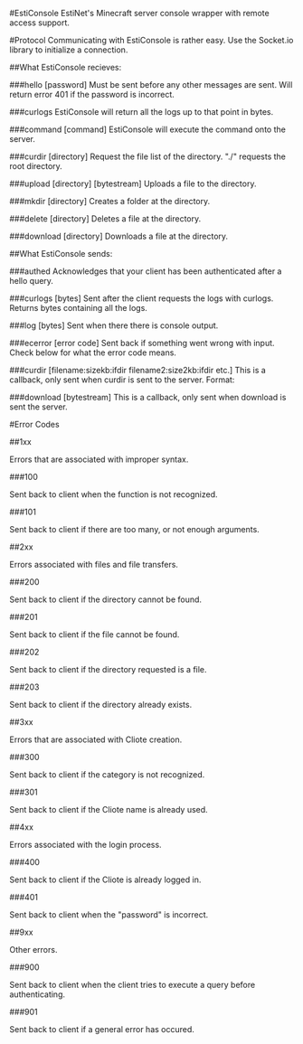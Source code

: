 #EstiConsole
EstiNet's Minecraft server console wrapper with remote access support.

#Protocol
Communicating with EstiConsole is rather easy. Use the Socket.io library to initialize a connection.

##What EstiConsole recieves:

###hello [password]
Must be sent before any other messages are sent. Will return error 401 if the password is incorrect.

###curlogs
EstiConsole will return all the logs up to that point in bytes.

###command [command]
EstiConsole will execute the command onto the server.

###curdir [directory]
Request the file list of the directory. "./" requests the root directory.

###upload [directory] [bytestream]
Uploads a file to the directory.

###mkdir [directory]
Creates a folder at the directory.

###delete [directory]
Deletes a file at the directory.

###download [directory]
Downloads a file at the directory.

##What EstiConsole sends:

###authed
Acknowledges that your client has been authenticated after a hello query.

###curlogs [bytes]
Sent after the client requests the logs with curlogs. Returns bytes containing all the logs.

###log [bytes]
Sent when there there is console output.

###ecerror [error code]
Sent back if something went wrong with input. Check below for what the error code means.

###curdir [filename:sizekb:ifdir filename2:size2kb:ifdir etc.]
This is a callback, only sent when curdir is sent to the server. Format: 

###download [bytestream]
This is a callback, only sent when download is sent the server.

#Error Codes

##1xx

Errors that are associated with improper syntax.

###100

Sent back to client when the function is not recognized.

###101

Sent back to client if there are too many, or not enough arguments.

##2xx

Errors associated with files and file transfers.

###200

Sent back to client if the directory cannot be found.

###201

Sent back to client if the file cannot be found.

###202

Sent back to client if the directory requested is a file.

###203

Sent back to client if the directory already exists.

##3xx

Errors that are associated with Cliote creation.

###300

Sent back to client if the category is not recognized.

###301

Sent back to client if the Cliote name is already used.

##4xx

Errors associated with the login process.

###400

Sent back to client if the Cliote is already logged in.

###401

Sent back to client when the "password" is incorrect.

##9xx

Other errors.

###900

Sent back to client when the client tries to execute a query before authenticating.

###901

Sent back to client if a general error has occured.